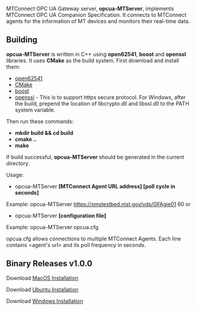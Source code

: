 MTConnect OPC UA Gateway server, **opcua-MTServer**, implements MTConnect OPC UA Companion Specification. It connects to MTConnect agents for the information of MT devices and monitors their real-time data.

Building
-------

**opcua-MTServer** is written in C++ using **open62541**, **boost** and **openssl** libraries. It uses **CMake** as the build system. First download and install them:

- [open62541](https://open62541.org/)
- [CMake](https://cmake.org)
- [boost](https://www.boost.org)
- [openssl](https://www.openssl.org) - This is to support https secure protocol. For Windows, after the build, prepend the location of libcrypto.dll and libssl.dll to the PATH system variable.

Then run these commands:

- **mkdir build && cd build**
- **cmake ..**
- **make**

If build successful, **opcua-MTServer** should be generated in the current directory.

Usage:

- opcua-MTServer **[MTConnect Agent URL address] [poll cycle in seconds]**
  
Example:  opcua-MTServer https://smstestbed.nist.gov/vds/GFAgie01 60
or

- opcua-MTServer **[configuration file]**

Example:  opcua-MTServer opcua.cfg

opcua.cfg allows connections to multiple MTConnect Agents. Each line contains <agent's url> and its poll frequency in seconds.

Binary Releases v1.0.0
-------

Download [MacOS Installation](https://raw.githubusercontent.com/mtconnect/open62541_ua_server/v1.0.0rc1/binaries/MacOS/opcua-MTServer-1.0.0-Darwin.zip)

Download [Ubuntu Installation](https://raw.githubusercontent.com/mtconnect/open62541_ua_server/v1.0.0rc1/binaries/Ubuntu/opcua-MTServer-1.0.0-Linux.zip)

Download [Windows Installation](https://raw.githubusercontent.com/mtconnect/open62541_ua_server/v1.0.0rc1/binaries/Windows/opcua-MTServer-1.0.0-win64.zip.zip)
